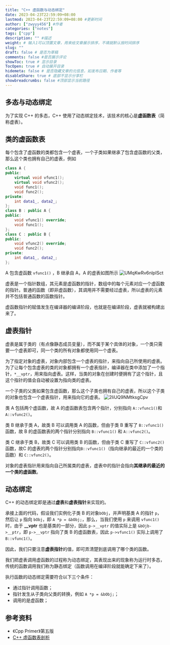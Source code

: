 ```yaml
---
title: "C++ 虚函数与动态绑定"
date: 2023-04-23T22:59:09+08:00
lastmod: 2023-04-23T22:59:09+08:00 #更新时间
author: ["zwyyy456"] #作者
categories: ["notes"]
tags: ["cpp"]
description: "" #描述
weight: # 输入1可以顶置文章，用来给文章展示排序，不填就默认按时间排序
slug: ""
draft: false # 是否为草稿
comments: false #是否展示评论
showToc: true # 显示目录
TocOpen: true # 自动展开目录
hidemeta: false # 是否隐藏文章的元信息，如发布日期、作者等
disableShare: true # 底部不显示分享栏
showbreadcrumbs: false #顶部显示当前路径
---
```

## 多态与动态绑定
为了实现 C++ 的多态，C++ 使用了动态绑定技术，该技术的核心是**虚函数表**（简称虚表）。

## 类的虚函数表
每个包含了虚函数的类都包含一个虚表，一个子类如果继承了包含虚函数的父类，那么这个类也拥有自己的虚表，例如
```cpp
class A {
public:
    virtual void vfunc1();
    virtual void vfunc2();
    void func1();
    void func2();
private:
    int data1_, data2_;
};
class B : public A {
public:
    void vfunc1() override;
    void func1();
};
class C : public B {
public:
    void vfunc2() override;
    void func2();
private:
    int data1_, data2_;
};
```

A 包含虚函数 `vfunc1()` ，B 继承自 A，A 的虚表如图所示
![UMqKwRv6nlpISct](https://pic-upyun.zwyyy456.tech/smms/2023-12-26-065815.jpg)

虚表是一个指针数组，其元素是虚函数的指针，数组中的每个元素对应一个虚函数的指针。普通的函数（即非虚函数），其调用并不需要经过虚表，所以虚表的元素并不包括普通函数的函数指针。

虚函数指针的赋值发生在编译器的编译阶段，也就是在编译阶段，虚表就被构建出来了。

## 虚表指针
虚表是属于类的（有点像静态成员变量），而不属于某个具体的对象，一个类只需要一个虚表即可，同一个类的所有对象都使用同一个虚表。

为了指定对象的虚表，对象内部包含一个虚表的指针，来指向自己所使用的虚表。为了让每个包含虚表的类的对象都拥有一个虚表指针，编译器在类中添加了一个指针，`*__vptr`，用来指向虚表。这样，当类的对象在创建时便拥有了这个指针，且这个指针的值会自动被设置为指向类的虚表。

一个子类的父类如果包含虚函数，那么这个子类也拥有自己的虚表，所以这个子类的对象也包含一个虚表指针，用来指向它的虚表。
![2IiUQ9NMtksgCpv](https://pic-upyun.zwyyy456.tech/smms/2023-12-26-065816.jpg)

类 A 包括两个虚函数，故 A 的虚函数表包含两个指针，分别指向 `A::vfunc1()`和 `A::vfunc2()`。

类 B 继承于类 A，故类 B 可以调用类 A 的函数，但由于类 B 重写了 `B::vfunc1()` 函数，故 B 的虚函数表的两个指针分别指向 `B::vfunc1()` 和 `A::vfunc2()`。

类 C 继承于类 B，故类 C 可以调用类 B 的函数，但由于类 C 重写了 `C::vfunc2()` 函数，故C 的虚表的两个指针分别指向`B::vfunc1()`（指向继承的最近的一个类的函数）和 `C::vfunc2()`。

对象的虚表指针用来指向自己所属类的虚表，虚表中的指针会指向**其继承的最近的一个类的虚函数**。

## 动态绑定
C++ 的动态绑定即是通过**虚表**和**虚表指针**来实现的。

承接上面的代码，假设我们实例化子类 B 的对象`bObj`，并声明基类 A 的指针 `p`，然后让 `p` 指向 `bObj`，即 `A *p = &bObj;`，那么，当我们使用 `p` 来调用 `vfunc1()` 时，由于 **__vptr** 也是基类的一部分，因此 `p->__vptr` 的值实际上是 `&bOjb->__ptr`，即 `p->__vptr` 指向了类 B 的虚函数表，因此 `p->vfunc1()` 实际上调用了 `B::vfunc1()`。

因此，我们只要注意**虚表指针**的值，即可弄清楚到底调用了哪个类的函数。

我们把虚表调用虚函数的过程称为动态绑定，其表现出来的现象称为运行时多态，传统的函数调用我们称为静态绑定（函数调用在编译阶段就能确定下来了）。

执行函数的动态绑定需要符合以下三个条件：
- 通过指针调用函数；
- 指针发生从子类向父类的转换，例如 `A *p = &bObj;`；
- 调用的是虚函数；

## 参考资料
- 《Cpp Primer》第五版
- [C++ 虚函数表剖析](https://zhuanlan.zhihu.com/p/75172640)

